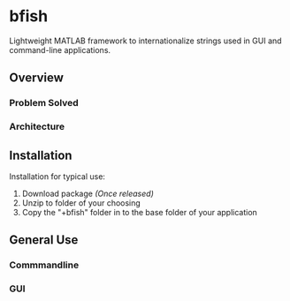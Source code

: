 # bfish
Lightweight MATLAB framework to internationalize strings used in GUI and command-line applications.

## Overview
### Problem Solved

### Architecture

## Installation
Installation for typical use:
1. Download package *(Once released)*
2. Unzip to folder of your choosing
3. Copy the "+bfish" folder in to the base folder of your application

## General Use
### Commmandline


### GUI


